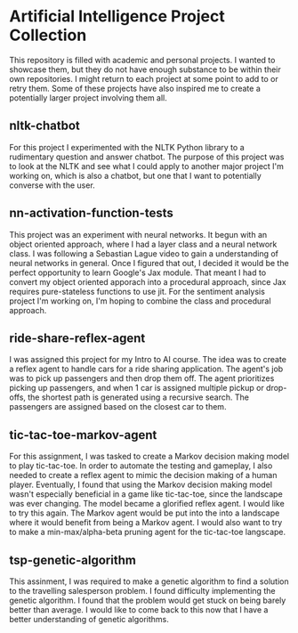 # Artificial Intelligence Project Collection
This repository is filled with academic and personal projects. I wanted to showcase them, but they do not have enough substance to be within their own repositories. I might return to each project at some point to add to or retry them. Some of these projects have also inspired me to create a potentially larger project involving them all.

## nltk-chatbot
For this project I experimented with the NLTK Python library to a rudimentary question and answer chatbot. The purpose of this project was to look at the NLTK and see what I could apply to another major project I'm working on, which is also a chatbot, but one that I want to potentially converse with the user.

## nn-activation-function-tests
This project was an experiment with neural networks. It begun with an object oriented approach, where I had a layer class and a neural network class. I was following a Sebastian Lague video to gain a understanding of neural networks in general. Once I figured that out, I decided it would be the perfect opportunity to learn Google's Jax module. That meant I had to convert my object oriented apporach into a procedural approach, since Jax requires pure-stateless functions to use jit. For the sentiment analysis project I'm working on, I'm hoping to combine the class and procedural approach.

## ride-share-reflex-agent
I was assigned this project for my Intro to AI course. The idea was to create a reflex agent to handle cars for a ride sharing application. The agent's job was to pick up passengers and then drop them off. The agent prioritizes picking up passengers, and when 1 car is assigned multiple pickup or drop-offs, the shortest path is generated using a recursive search. The passengers are assigned based on the closest car to them.

## tic-tac-toe-markov-agent
For this assignment, I was tasked to create a Markov decision making model to play tic-tac-toe. In order to automate the testing and gameplay, I also needed to create a reflex agent to mimic the decision making of a human player. Eventually, I found that using the Markov decision making model wasn't especially beneficial in a game like tic-tac-toe, since the landscape was ever changing. The model became a glorified reflex agent. I would like to try this again. The Markov agent would be put into the into a landscape where it would benefit from being a Markov agent. I would also want to try to make a min-max/alpha-beta pruning agent for the tic-tac-toe langscape.

## tsp-genetic-algorithm
This assinment, I was required to make a genetic algorithm to find a solution to the travelling salesperson problem. I found difficulty implementing the genetic algorithm. I found that the problem would get stuck on being barely better than average. I would like to come back to this now that I have a better understanding of genetic algorithms.
